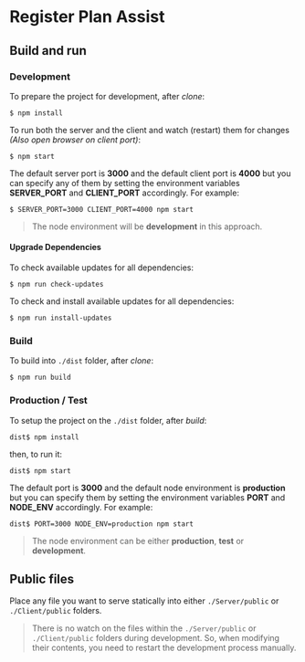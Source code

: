 # Register Plan Assist

## Build and run

### Development

To prepare the project for development, after _clone_:

    $ npm install

To run both the server and the client and watch (restart) them for changes _(Also open browser on client port)_:

    $ npm start

The default server port is **3000** and the default client port is **4000** but you can specify any of them by setting the environment variables **SERVER_PORT** and **CLIENT_PORT** accordingly. For example:

    $ SERVER_PORT=3000 CLIENT_PORT=4000 npm start

> The node environment will be **development** in this approach.

#### Upgrade Dependencies

To check available updates for all dependencies:

    $ npm run check-updates

To check and install available updates for all dependencies:

    $ npm run install-updates

### Build

To build into `./dist` folder, after _clone_:

    $ npm run build

### Production / Test

To setup the project on the `./dist` folder, after _build_:

    dist$ npm install

then, to run it:

    dist$ npm start

The default port is **3000** and the default node environment is **production** but you can specify them by setting the environment variables **PORT** and **NODE_ENV** accordingly. For example:

    dist$ PORT=3000 NODE_ENV=production npm start

> The node environment can be either **production**, **test** or **development**.

## Public files

Place any file you want to serve statically into either `./Server/public` or `./Client/public` folders.

> There is no watch on the files within the `./Server/public` or `./Client/public` folders during development. So, when modifying their contents, you need to restart the development process manually.
